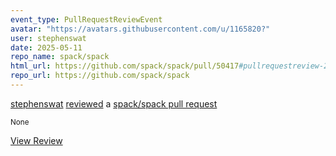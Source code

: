 ```yaml
---
event_type: PullRequestReviewEvent
avatar: "https://avatars.githubusercontent.com/u/1165820?"
user: stephenswat
date: 2025-05-11
repo_name: spack/spack
html_url: https://github.com/spack/spack/pull/50417#pullrequestreview-2831378915
repo_url: https://github.com/spack/spack
---
```


<a href='https://github.com/stephenswat' target='_blank'>stephenswat</a> <a href='https://github.com/spack/spack/pull/50417#pullrequestreview-2831378915' target='_blank'>reviewed</a> a <a href='https://github.com/spack/spack/pull/50417' target='_blank'>spack/spack pull request</a>

<small>None</small>

<a href='https://github.com/spack/spack/pull/50417#pullrequestreview-2831378915' target='_blank'>View Review</a>